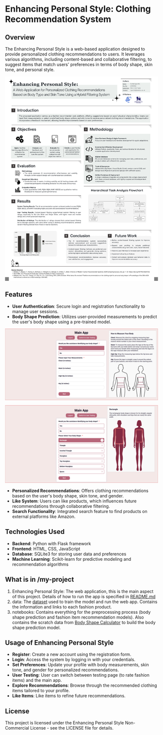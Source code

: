 # Enhancing Personal Style: Clothing Recommendation System

## Overview
The Enhancing Personal Style is a web-based application designed to provide personalized clothing recommendations to users. It leverages various algorithms, including content-based and collaborative filtering, to suggest items that match users' preferences in terms of body shape, skin tone, and personal style.

![Poter Image](https://github.com/uynNee/Enhancing-Personal-Style/blob/da6f529a036f2939e64030daba06c1fbab8380bb/my_project/poster.png)

## Features
- **User Authentication**: Secure login and registration functionality to manage user sessions.
- **Body Shape Prediction**: Utilizes user-provided measurements to predict the user's body shape using a pre-trained model.

![Demo image 1](https://github.com/uynNee/Enhancing-Personal-Style/blob/d60dfde3b427d62ad077252ca8df8f6be8165318/my_project/demo1.png)

![Demo image 2](https://github.com/uynNee/Enhancing-Personal-Style/blob/d60dfde3b427d62ad077252ca8df8f6be8165318/my_project/demo2.png)

- **Personalized Recommendations**: Offers clothing recommendations based on the user's body shape, skin tone, and gender.
- **Like System**: Users can like products, which influences future recommendations through collaborative filtering.
- **Search Functionality**: Integrated search feature to find products on external platforms like Amazon.

## Technologies Used
- **Backend**: Python with Flask framework
- **Frontend**: HTML, CSS, JavaScript
- **Database**: SQLite3 for storing user data and preferences
- **Machine Learning**: Scikit-learn for predictive modeling and recommendation algorithms

## What is in /my-project
1. Enhancing Personal Style: The web application, this is the main aspect of this project. Details of how to run the app is specified in [README.md](https://github.com/uynNee/Enhancing-Personal-Style/blob/main/my_project/Enhancing%20Personal%20Style/README.md)
2. data: The [dataset](https://www.kaggle.com/datasets/paramaggarwal/fashion-product-images-small) used to train the model and run the web app. Contains the information and links to each fashion product.
3. notebooks: Contains everything for the preprocessing process (body shape prediction and fashion item recommendation models). Also contains the scratch data from [Body Shape Calculator](https://calculator-online.net/body-shape-calculator/) to build the body shape prediction model.

## Usage of Enhancing Personal Style
- **Register**: Create a new account using the registration form.
- **Login**: Access the system by logging in with your credentials.
- **Set Preferences**: Update your profile with body measurements, skin tone, and gender for personalized recommendations.
- **User Testing**: User can switch between testing page (to rate fashion items) and the main app.
- **Explore Recommendations**: Browse through the recommended clothing items tailored to your profile.
- **Like Items**: Like items to refine future recommendations.

## License
This project is licensed under the Enhancing Personal Style Non-Commercial License - see the LICENSE file for details.
